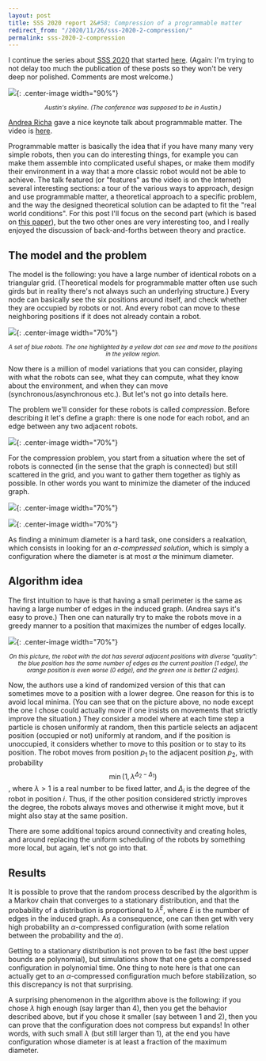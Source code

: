 ```yaml
---
layout: post
title: SSS 2020 report 2&#58; Compression of a programmable matter
redirect_from: "/2020/11/26/sss-2020-2-compression/"
permalink: sss-2020-2-compression
---
```


I continue the series about 
[SSS 2020](http://www.cse.msu.edu/~sandeep/SSS2020/index.html) that started 
[here](https://discrete-notes.github.io/sss-2020-1-pulse-distribution).
(Again: I'm trying to not delay too much the publication of these 
posts so they won't be very deep nor polished. Comments are most welcome.)

![](assets/austin-2.png){: .center-image width="90%"}
<p align="center"><small><i>
Austin's skyline. (The conference was supposed to be in Austin.)
</i></small></p>

[Andrea Richa](http://www.public.asu.edu/~aricha/) gave a nice keynote talk 
about programmable matter. 
The video is [here](https://mediaspace.msu.edu/media/SSS+2020A+Day+1A+Keynote+1A+Algorithmic+Programmable+Matter+by+Andrea+Richa/1_deqp1n7k/189882373).


Programmable matter is basically the idea that if you have many many very simple
robots, then you can do interesting things, for example you can make them
assemble into complicated useful shapes, or make them modify their environment 
in a way that a more classic robot would not be able to achieve.
The talk featured (or "features" as the video is on the Internet) 
several interesting sections: a tour of the various ways to approach, design and 
use programmable matter, a theoretical approach to a specific problem, and the 
way the designed theoretical solution can be adapted to fit the "real world 
conditions". For this post I'll focus on the second part (which is based on 
[this paper](https://arxiv.org/pdf/1603.07991.pdf)), but the two other ones
are very interesting too, and I really enjoyed the discussion of back-and-forths
between theory and practice.

## The model and the problem

The model is the following: you have a large number of identical 
robots on a triangular
grid. (Theoretical models for programmable matter often use such girds but
in reality there's not always such an underlying structure.) Every node can 
basically see the six positions around itself, and check whether they are 
occupied by robots or not. And every robot can move to these neighboring 
positions if it does not already contain  a robot.

![](assets/compression-1.png){: .center-image width="70%"}
<p align="center"><small><i>
A set of blue robots. The one highlighted by a yellow dot can see and move to 
the positions in the yellow region. 
</i></small></p>

Now there is a million of model variations that you can consider, playing with 
what the robots can see, what they can compute, what they know about the 
environment, and when they can move (synchronous/asynchronous etc.). But let's 
not go into details here.

The problem we'll consider for these robots is called *compression*. 
Before describing it let's define a graph: there is one node for each robot, 
and an edge between any two adjacent robots.

![](assets/compression-2.png){: .center-image width="70%"}

For the compression problem, you start from a situation where the set of robots 
is connected (in the sense that the graph is connected) but 
still scattered in the grid, and you want to gather them together as tighly as 
possible. In other words you want to minimize the diameter of the induced graph.

![](assets/compression-3.png){: .center-image width="70%"}

![](assets/compression-4.png){: .center-image width="70%"}

As finding a minimum diameter is a hard task, one considers a realxation, which 
consists in looking for an *$\alpha$-compressed solution*, which is simply a 
configuration where the diameter is at most $\alpha$ the minimum diameter.

## Algorithm idea

The first intuition to have is that having a small perimeter is 
the same as having a large number of edges in the induced graph. (Andrea says 
it's easy to prove.) Then one can naturally try to make the robots move in a 
greedy manner to a position that maximizes the number of edges locally.

![](assets/compression-5.png){: .center-image width="70%"}
<p align="center"><small><i>
On this picture, the robot with the dot has several adjacent positions with 
diverse "quality": the blue position has the same number of edges as the current
position (1 edge), the orange position is even worse (0 edge), and the 
green one is better (2 edges).
</i></small></p>

Now, the authors use a kind of randomized version of this that can sometimes 
move to a position with a lower degree. One reason for this is to avoid local 
minima. (You can see that on the picture above, no node except the one I chose could
actually move if one insists on movements that strictly improve the situation.) 
They consider a model where at each time step a particle is chosen uniformly at 
random, then this particle selects an adjacent position (occupied or not) 
uniformly at random, and if the position is unoccupied, it considers whether to 
move to this position or to stay to its position. 
The robot moves from position $p_1$ to the adjacent position $p_2$, with 
probability $$\min(1,\lambda^{\Delta_2-\Delta_1})$$, 
where $\lambda>1$ is a real number to be fixed latter, and $\Delta_i$ is the 
degree of the robot in position $i$. Thus, if the other position considered 
strictly improves the degree, the robots always moves and otherwise it might 
move, but it might also stay at the same position. 

There are some additional topics around connectivity and creating holes, and 
around replacing the uniform scheduling of the robots by something more local, 
but again, let's not go into that. 

## Results

It is possible to prove that the random process described by the algorithm is a 
Markov chain that
converges to a stationary distribution, and that the probability of a 
distribution is proportional to $\lambda^E$, where $E$ is the number of edges 
in the induced graph.
As a consequence, one can then get with very high probability an
$\alpha$-compressed configuration (with some relation between the probability 
and the $\alpha$).

Getting to a stationary distribution is not proven to be fast (the best upper
bounds are polynomial), but simulations show that one gets a compressed 
configuration in polynomial time. One thing to note here is that one can 
actually get to an $\alpha$-compressed configuration much before stabilization, 
so this discrepancy is not that surprising. 

A surprising phenomenon in the algorithm above is the following: if you chose 
$\lambda$ high enough (say larger than 4), then you get the behavior described 
above, but if you chose it smaller (say between 1 and 2), then you can prove 
that the configuration does not compress but expands! 
In other words, with such small $\lambda$ (but still larger than 1), at the end 
you have configuration whose diameter is at least a fraction of the maximum 
diameter.


 
 


